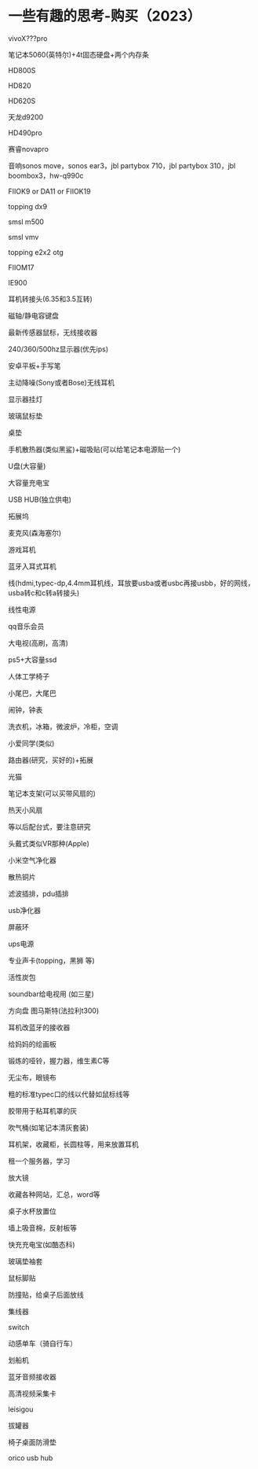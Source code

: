 # 一些有趣的思考-购买（2023）

vivoX???pro

笔记本5060(英特尔)+4t固态硬盘+两个内存条

HD800S

HD820

HD620S

天龙d9200

HD490pro

赛睿novapro

音响sonos move，sonos ear3，jbl partybox 710，jbl partybox 310，jbl boombox3，hw-q990c

FIIOK9 or DA11 or FIIOK19

topping dx9

smsl m500

smsl vmv

topping e2x2 otg

FIIOM17

IE900

耳机转接头(6.35和3.5互转)

磁轴/静电容键盘

最新传感器鼠标，无线接收器

240/360/500hz显示器(优先ips)

安卓平板+手写笔

主动降噪(Sony或者Bose)无线耳机

显示器挂灯

玻璃鼠标垫

桌垫

手机散热器(类似黑鲨)+磁吸贴(可以给笔记本电源贴一个)

U盘(大容量)

大容量充电宝

USB HUB(独立供电)

拓展坞

麦克风(森海塞尔)

游戏耳机

蓝牙入耳式耳机

线(hdmi,typec-dp,4.4mm耳机线，耳放要usba或者usbc再接usbb，好的网线，usba转c和c转a转接头)

线性电源

qq音乐会员

大电视(高刷，高清)

ps5+大容量ssd

人体工学椅子

小尾巴，大尾巴

闹钟，钟表

洗衣机，冰箱，微波炉，冷柜，空调

小爱同学(类似)

路由器(研究，买好的)+拓展

光猫

笔记本支架(可以买带风扇的)

热天小风扇

等以后配台式，要注意研究

头戴式类似VR那种(Apple)

小米空气净化器

散热铜片

滤波插排，pdu插排

usb净化器

屏蔽环

ups电源

专业声卡(topping，黑狮 等)

活性炭包

soundbar给电视用 (如三星)

方向盘 图马斯特(法拉利t300)

耳机改蓝牙的接收器

给妈妈的绘画板

锻炼的哑铃，握力器，维生素C等

无尘布，眼镜布

粗的标准typec口的线以代替如鼠标线等

胶带用于粘耳机罩的灰

吹气桶(如笔记本清灰套装)

耳机架，收藏柜，长圆柱等，用来放置耳机

租一个服务器，学习

放大镜

收藏各种网站，汇总，word等

桌子水杯放置位

墙上吸音棉，反射板等

快充充电宝(如酷态科)

玻璃垫袖套

鼠标脚贴

防撞贴，给桌子后面放线

集线器

switch

动感单车（骑自行车）

划船机

蓝牙音频接收器

高清视频采集卡

leisigou

拔罐器

椅子桌面防滑垫

orico usb hub